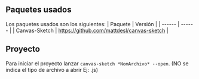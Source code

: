 ## Paquetes usados
Los paquetes usados son los siguientes:
| Paquete | Versión |
| ------ | ------ |
| Canvas-Sketch | https://github.com/mattdesl/canvas-sketch |

## Proyecto
Para iniciar el proyecto lanzar `canvas-sketch *NomArchivo* --open`. (NO se indica el tipo de archivo a abrir Ej: .js)